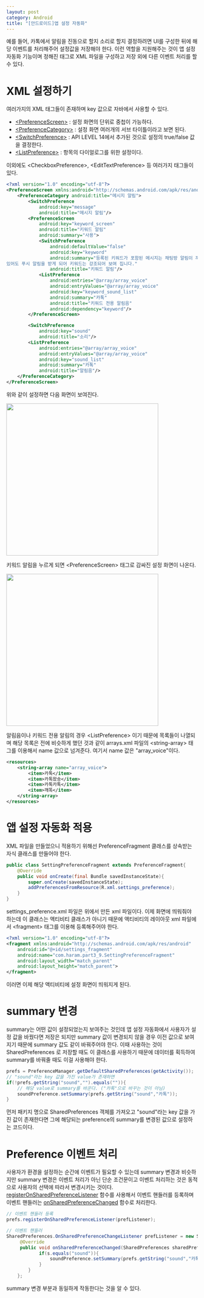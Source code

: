 ```yaml
---
layout: post
category: Android
title: "[안드로이드]앱 설정 자동화"
---
```


예를 들어, 카톡에서 알림을 진동으로 할지 소리로 할지 결정하려면 UI를 구성한 뒤에 해당 이벤트를 처리해주어 설정값을 저장해야 한다. 이런 역할을 지원해주는 것이 앱 설정 자동화 기능이며 정해진 태그로 XML 파일을 구성하고 저장 외에 다른 이벤트 처리를 할 수 있다.

# XML 설정하기

여러가지의 XML 태그들이 존재하며 key 값으로 자바에서 사용할 수 있다.

* [<PreferenceScreen\>](https://developer.android.com/reference/android/preference/PreferenceScreen) : 설정 화면의 단위로 중첩이 가능하다.
* [\<PreferenceCategory>](https://developer.android.com/reference/android/preference/PreferenceCategory) : 설정 화면 여러개의 서브 타이틀이라고 보면 된다.
* [\<SwitchPreference>](https://developer.android.com/reference/android/preference/SwitchPreference) : API LEVEL 14에서 추가된 것으로 설정의 true/false 값을 결정한다.
* [\<ListPreference>](https://developer.android.com/reference/android/preference/ListPreference) : 항목의 다이얼로그를 위한 설정이다.

이외에도 \<CheckboxPreference>, \<EditTextPreference> 등 여러가지 태그들이 있다.

```xml
<?xml version="1.0" encoding="utf-8"?>
<PreferenceScreen xmlns:android="http://schemas.android.com/apk/res/android">
    <PreferenceCategory android:title="메시지 알림">
        <SwitchPreference
            android:key="message"
            android:title="메시지 알림"/>
        <PreferenceScreen
            android:key="keyword_screen"
            android:title="키워드 알림"
            android:summary="사용">
            <SwitchPreference
                android:defaultValue="false"
                android:key="keyword"
                android:summary="등록된 키워드가 포함된 메시지는 채팅방 알림이 꺼져
있어도 푸시 알림을 받게 되어 키워드는 강조되어 보여 집니다."
                android:title="키워드 알림"/>
            <ListPreference
                android:entries="@array/array_voice"
                android:entryValues="@array/array_voice"
                android:key="keyword_sound_list"
                android:summary="카톡"
                android:title="키워드 전용 알림음"
                android:dependency="keyword"/>
        </PreferenceScreen>

        <SwitchPreference
            android:key="sound"
            android:title="소리"/>
        <ListPreference
            android:entries="@array/array_voice"
            android:entryValues="@array/array_voice"
            android:key="sound_list"
            android:summary="카톡"
            android:title="알림음"/>
    </PreferenceCategory>
</PreferenceScreen>
```

위와 같이 설정하면 다음 화면이 보여진다.

<img src="https://user-images.githubusercontent.com/35518072/42251474-9ee0f90a-7f72-11e8-8add-e1b6582167c6.png" height="400px">

키워드 알림을 누르게 되면 \<PreferenceScreen> 태그로 감싸진 설정 화면이 나온다.

<img src="https://user-images.githubusercontent.com/35518072/42251547-ff02708e-7f72-11e8-8c71-54ec7958110f.png" height="400px">

알림음이나 키워드 전용 알림의 경우 \<ListPreference> 이기 때문에 목록들이 나열되며 해당 목록은 전에 비슷하게 했던 것과 같이 arrays.xml 파일의 \<string-array> 태그를 이용해서 name 값으로 넘겨준다. 여기서 name 값은 "array_voice"이다.

```xml
<resources>
	<string-array name="array_voice">
    	<item>카톡</item>
        <item>카톡왔숑</item>
        <item>카톡카톡</item>
        <item>깨똑</item>
    </string-array>
</resources>
```



# 앱 설정 자동화 적용

XML 파일을 만들었으니 적용하기 위해선 PreferenceFragment 클래스를 상속받는 자식 클래스를 만들어야 한다.

```java
public class SettingPreferenceFragment extends PreferenceFragment{
    @Override
    public void onCreate(final Bundle savedInstanceState){
        super.onCreate(savedInstanceState);
        addPreferencesFromResource(R.xml.settings_preference);
    }
}
```

settings_preference.xml 파일은 위에서 만든 xml 파일이다. 이제 화면에 띄워줘야 하는데 이 클래스는 액티비티 클래스가 아니기 때문에 액티비티의 레이아웃 xml 파일에서 \<fragment> 태그를 이용해 등록해주어야 한다.

```xml
<?xml version="1.0" encoding="utf-8"?>
<fragment xmlns:android="http://schemas.android.com/apk/res/android"
    android:id="@+id/settings_fragment"
    android:name="com.haram.part3_9.SettingPreferenceFragment"
    android:layout_width="match_parent"
    android:layout_height="match_parent">
</fragment>
```

이러면 이제 해당 액티비티에 설정 화면이 띄워지게 된다.



# summary 변경

summary는 어떤 값이 설정되었는지 보여주는 것인데 앱 설정 자동화에서 사용자가 설정 값을 바꿨다면 저장은 되지만 summary 값이 변경되지 않을 경우 이전 값으로 보여지기 때문에 summary 값도 같이 바꿔주어야 한다. 이때 사용하는 것이 SharedPreferences 로 저장할 때도 이 클래스를 사용하기 때문에 데이터를 획득하여 summary를 바꿔줄 때도 이걸 사용해야 한다.

```java
prefs = PreferenceManager.getDefaultSharedPreferences(getActivity());
// "sound"라는 key 값을 가진 value가 존재하면
if(!prefs.getString("sound","").equals("")){
    // 해당 value로 summary를 바꾼다. ("카톡"으로 바꾸는 것이 아님)
    soundPreference.setSummary(prefs.getString("sound","카톡"));
}
```

먼저 패키지 명으로 SharedPreferences 객체를 가져오고 "sound"라는 key 값을 가진 값이 존재한다면 그에 해당되는 preference의 summary를 변경된 값으로 설정하는 코드이다.



# Preference 이벤트 처리

사용자가 환경을 설정하는 순간에 이벤트가 필요할 수 있는데 summary 변경과 비슷하지만 summary 변경은 이벤트 처리가 아닌 단순 조건문이고 이벤트 처리하는 것은 동적으로 사용자의 선택에 따라서 변경시키는 것이다. [registerOnSharedPreferenceListener]("https://developer.android.com/reference/android/content/SharedPreferences#registerOnSharedPreferenceChangeListener(android.content.SharedPreferences.OnSharedPreferenceChangeListener)") 함수를 사용해서 이벤트 핸들러를 등록하며 이벤트 핸들러는 [onSharedPreferenceChanged]("https://developer.android.com/reference/android/content/SharedPreferences.OnSharedPreferenceChangeListener.html#onSharedPreferenceChanged(android.content.SharedPreferences,%20java.lang.String)") 함수로 처리한다.

```java
// 이벤트 핸들러 등록
prefs.registerOnSharedPreferenceListener(prefListener);

// 이벤트 핸들러
SharedPreferences.OnSharedPreferenceChangeListener prefListener = new SharedPreferences.OnSharedPreferenceChangeListener() {
     @Override
     public void onSharedPreferenceChanged(SharedPreferences sharedPreferences, String s) {
            if(s.equals("sound")){
                soundPreference.setSummary(prefs.getString("sound","카톡"));
            }
        }
    };
```

summary 변경 부분과 동일하게 작동한다는 것을 알 수 있다.